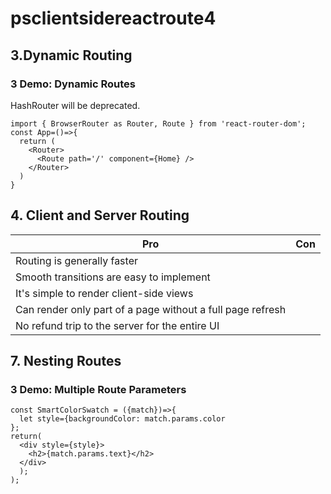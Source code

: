 # psclientsidereactroute4

## 3.Dynamic Routing
### 3 Demo: Dynamic Routes
HashRouter will be deprecated.
```
import { BrowserRouter as Router, Route } from 'react-router-dom';
const App=()=>{
  return (
    <Router>
      <Route path='/' component={Home} />
    </Router>
  )
}
```


## 4. Client and Server Routing

Pro | Con
--- | ---
Routing is generally faster |
Smooth transitions are easy to implement |
It's simple to render client-side views |
Can render only part of a page without a full page refresh |
No refund trip to the server for the entire UI |


## 7. Nesting Routes
### 3 Demo: Multiple Route Parameters
```
const SmartColorSwatch = ({match})=>{
  let style={backgroundColor: match.params.color
};
return(
  <div style={style}>
    <h2>{match.params.text}</h2>
  </div>
  );
);
```
